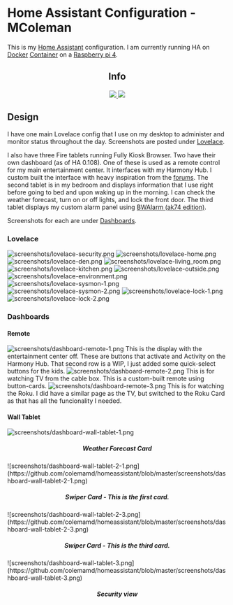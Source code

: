 # Home Assistant Configuration - MColeman
This is my [Home Assistant](https://home-assistant.io/) configuration. I am currently running HA on [Docker](https://www.docker.com) [Container](https://hub.docker.com/r/homeassistant/home-assistant) on a [Raspberry pi 4](https://raspberrypi.org/products/raspberry-pi-4-model-b).

<div align="center">
<h2> Info </h2>
  <h4>
    <a href="https://github.com/colemamd/homeassistant/commits/master"><img src="https://img.shields.io/github/last-commit/colemamd/homeassistant"> <a href="https://github.com/colemamd/homeassistant/issues"><img src="https://img.shields.io/github/issues-raw/colemamd/homeassistant"></a>
  </h4>
</div>

## Design 
I have one main Lovelace config that I use on my desktop to administer and monitor status throughout the day. Screenshots are posted under [Lovelace](https://github.com/colemamd/homeassistant#lovelace).

I also have three Fire tablets running Fully Kiosk Browser. Two have their own dashboard (as of HA 0.108). One of these is used as a remote control for my main entertainment center. It interfaces with my Harmony Hub. I custom built the interface with heavy inspiration from the [forums](https://community.home-assistant.io/t/apops-home-assistant-setup-and-other-resources/119938). The second tablet is in my bedroom and displays information that I use right before going to bed and upon waking up in the morning. I can check the weather forecast, turn on or off lights, and lock the front door. The third tablet displays my custom alarm panel using [BWAlarm (ak74 edition)](https://github.com/akasma74/Hass-Custom-Alarm). 

Screenshots for each are under [Dashboards](https://github.com/colemamd/homeassistant#dashboards).

### Lovelace
![screenshots/lovelace-security.png](https://github.com/colemamd/homeassistant/blob/master/screenshots/lovelace-security.png)
![screenshots/lovelace-home.png](https://github.com/colemamd/homeassistant/blob/master/screenshots/lovelace-home.png)
![screenshots/lovelace-den.png](https://github.com/colemamd/homeassistant/blob/master/screenshots/lovelace-den.png)
![screenshots/lovelace-living_room.png](https://github.com/colemamd/homeassistant/blob/master/screenshots/lovelace-living_room.png)
![screenshots/lovelace-kitchen.png](https://github.com/colemamd/homeassistant/blob/master/screenshots/lovelace-kitchen.png)
![screenshots/lovelace-outside.png](https://github.com/colemamd/homeassistant/blob/master/screenshots/lovelace-outside.png)
![screenshots/lovelace-environment.png](https://github.com/colemamd/homeassistant/blob/master/screenshots/lovelace-environment.png)
![screenshots/lovelace-sysmon-1.png](https://github.com/colemamd/homeassistant/blob/master/screenshots/lovelace-sysmon-1.png)
![screenshots/lovelace-sysmon-2.png](https://github.com/colemamd/homeassistant/blob/master/screenshots/lovelace-sysmon-2.png)
![screenshots/lovelace-lock-1.png](https://github.com/colemamd/homeassistant/blob/master/screenshots/lovelace-lock-1.png)
![screenshots/lovelace-lock-2.png](https://github.com/colemamd/homeassistant/blob/master/screenshots/lovelace-lock-2.png)

### Dashboards

#### Remote
![screenshots/dashboard-remote-1.png](https://github.com/colemamd/homeassistant/blob/master/screenshots/dashboard-remote-1.png)
This is the display with the entertainment center off. These are buttons that activate and Activity on the Harmony Hub. That second row is a WIP, I just added some quick-select buttons for the kids. 
![screenshots/dashboard-remote-2.png](https://github.com/colemamd/homeassistant/blob/master/screenshots/dashboard-remote-2.png)
This is for watching TV from the cable box. This is a custom-built remote using button-cards.
![screenshots/dashboard-remote-3.png](https://github.com/colemamd/homeassistant/blob/master/screenshots/dashboard-remote-3.png)
This is for watching the Roku. I did have a similar page as the TV, but switched to the Roku Card as that has all the funcionality I needed.

#### Wall Tablet
![screenshots/dashboard-wall-tablet-1.png](https://github.com/colemamd/homeassistant/blob/master/screenshots/dashboard-wall-tablet-1.png)
<div align="center"><h5>Weather Forecast Card</h5></div>
![screenshots/dashboard-wall-tablet-2-1.png](https://github.com/colemamd/homeassistant/blob/master/screenshots/dashboard-wall-tablet-2-1.png)
<div align="center"><h5>Swiper Card - This is the first card.</h5></div>
![screenshots/dashboard-wall-tablet-2-3.png](https://github.com/colemamd/homeassistant/blob/master/screenshots/dashboard-wall-tablet-2-3.png)
<div align="center"><h5>Swiper Card - This is the third card.</h5></div>
![screenshots/dashboard-wall-tablet-3.png](https://github.com/colemamd/homeassistant/blob/master/screenshots/dashboard-wall-tablet-3.png)
<div align="center"><h5>Security view</h5></div>